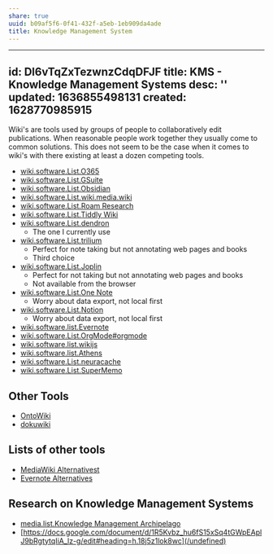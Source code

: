 ```yaml
---
share: true
uuid: b09af5f6-0f41-432f-a5eb-1eb909da4ade
title: Knowledge Management System
---
```

---
id: Dl6vTqZxTezwnzCdqDFJF
title: KMS - Knowledge Management Systems
desc: ''
updated: 1636855498131
created: 1628770985915
---

Wiki's are tools used by groups of people to collaboratively edit publications. When reasonable people work together they usually come to common solutions. This does not seem to be the case when it comes to wiki's with there existing at least a dozen competing tools.

* [wiki.software.List.O365](/undefined)
* [wiki.software.List.GSuite](/undefined)
* [wiki.software.List.Obsidian](/undefined)
* [wiki.software.List.wiki.media.wiki](/undefined)
* [wiki.software.List.Roam Research](/undefined)
* [wiki.software.List.Tiddly Wiki](/undefined)
* [wiki.software.List.dendron](/undefined)
  * The one I currently use
* [wiki.software.List.trilium](/undefined)
  * Perfect for note taking but not annotating web pages and books
  * Third choice
* [wiki.software.List.Joplin](/undefined)
  * Perfect for not taking but not annotating web pages and books
  * Not available from the browser
* [wiki.software.List.One Note](/undefined)
  * Worry about data export, not local first
* [wiki.software.List.Notion](/undefined)
  * Worry about data export, not local first
* [wiki.software.list.Evernote](/undefined)
* [wiki.software.List.OrgMode#orgmode](/undefined)
* [wiki.software.list.wikijs](/undefined)
* [wiki.software.list.Athens](/undefined)
* [wiki.software.List.neuracache](/undefined)
* [wiki.software.List.SuperMemo](/undefined)

## Other Tools

* [OntoWiki](http://ontowiki.net/)
* [dokuwiki](https://www.dokuwiki.org/dokuwiki)

## Lists of other tools

* [MediaWiki Alternativest](https://alternativeto.net/software/mediawiki/)
* [Evernote Alternatives](https://alternativeto.net/software/evernote/)

## Research on Knowledge Management Systems

* [media.list.Knowledge Management Archipelago](/undefined)
* [https://docs.google.com/document/d/1R5Kvbz_hu6fS15xSq4tGWpEAplJ9bRgtytqIiA_lz-g/edit#heading=h.18j5z1lok8wc](/undefined)